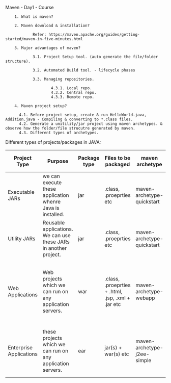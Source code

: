 
Maven - Day1 - Course

        1. What is maven?

        2. Maven download & installation?
        
                Refer: https://maven.apache.org/guides/getting-started/maven-in-five-minutes.html

        3. Major advantages of maven?

                3.1. Project Setup tool. (auto generate the file/folder structure).                
                        
                3.2. Automated Build tool. - lifecycle phases
                
                3.3. Managing repositories.
                
                        4.3.1. Local repo.
                        4.3.2. Central repo.
                        4.3.3. Remote repo.

        4. Maven project setup?
        
          4.1. Before project setup, create & run HelloWorld.java, Addition.java - Compiling & converting to *.class files.
          4.2. Generate a unitility/jar project using maven archetypes. & observe how the folder/file strucutre generated by maven.
          4.3. Different types of archetypes.
          
Different types of projects/packages in JAVA:

| Project Type | Purpose | Package type | Files to be packaged | maven archetype | Where can excecute? |
| --- | --- | --- | --- | --- | --- |
| Executable JARs | we can execute these application whenre Java is installed. | jar | .class, .proeprties etc | maven-archetype-quickstart | Can execute on java installed machine |
| Utility JARs | Reusable applications. We can use these JARs in another project. | jar | .class, .proeprties etc | maven-archetype-quickstart | Can't execute, just reuse the login in another application |
| Web Applications | Web projects which we can run on any application servers. | war | .class, .proeprties + .html, .jsp, .xml + .jar etc | maven-archetype-webapp | Can be executed only on Application servers i.e., Tomcat, jboss, weblogic etc |
| Enterprise Applications | these projects which we can run on any application servers. | ear | jar(s) + war(s) etc | maven-archetype-j2ee-simple | Can be executed only on Application servers i.e., jboss, weblogic, WAS etc |
  
